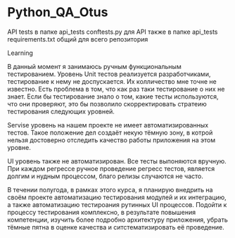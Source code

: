 # Python_QA_Otus
 API tests в папке api_tests
 conftests.py для API также в папке api_tests
 requirements.txt общий для всего репозитория
 
 
 
 
 
 Learning
 
 В данный момент я занимаюсь ручным функциональным тестированием. 
 Уровень Unit тестов реализуется разработчиками, тестирование к нему не доспускается. Их колличество мне точне не известно. 
 Есть проблема в том, что как раз таки тестирование о них не знает. Если бы тестирование знало о том, какие тесты используются, что они проверяют, 
 это бы позволило скорректировать стратеию тестирования следующих уровней. 
 
 Servise уровень на нашем проекте не имеет автоматизированных тестов. 
 Такое положение дел создаёт некую тёмную зону, в котрой нельзя достоверно отследить качество работы приложения на этом уровне. 
 
 UI уровень также не автоматизирован. Все тесты выпоняются вручную. 
 При каждом регрессе ручное проведение регресс тестов, является долгим и нудным процессом, благо релизы случаются не часто. 
 
 В течении полугода, в рамках этого курса, я планирую внедрить на своём проекте автоматизацию тестирования модулей и их интеграцию, а также автоматизацию тестироания рутинных UI процессов. 
 Подойти к процессу тестирования комплексно, в результате повышения компетенции, изучить более подробно архитектуру приложения, 
 убрать тёмные пятна в оценке качества и ситстематизировать её проведение. 
 
 
